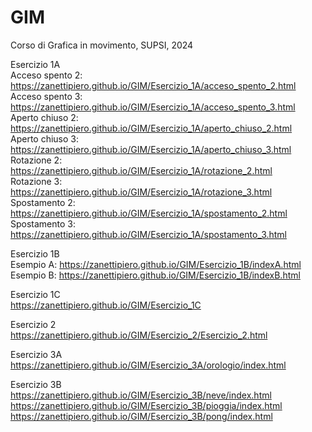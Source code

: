 # GIM
Corso di Grafica in movimento, SUPSI, 2024
  
Esercizio 1A  
Acceso spento 2: https://zanettipiero.github.io/GIM/Esercizio_1A/acceso_spento_2.html  
Acceso spento 3: https://zanettipiero.github.io/GIM/Esercizio_1A/acceso_spento_3.html  
Aperto chiuso 2: https://zanettipiero.github.io/GIM/Esercizio_1A/aperto_chiuso_2.html  
Aperto chiuso 3: https://zanettipiero.github.io/GIM/Esercizio_1A/aperto_chiuso_3.html  
Rotazione 2: https://zanettipiero.github.io/GIM/Esercizio_1A/rotazione_2.html  
Rotazione 3: https://zanettipiero.github.io/GIM/Esercizio_1A/rotazione_3.html  
Spostamento 2: https://zanettipiero.github.io/GIM/Esercizio_1A/spostamento_2.html  
Spostamento 3: https://zanettipiero.github.io/GIM/Esercizio_1A/spostamento_3.html    
  
Esercizio 1B  
Esempio A: https://zanettipiero.github.io/GIM/Esercizio_1B/indexA.html  
Esempio B: https://zanettipiero.github.io/GIM/Esercizio_1B/indexB.html  
  
Esercizio 1C  
https://zanettipiero.github.io/GIM/Esercizio_1C    
  
Esercizio 2  
https://zanettipiero.github.io/GIM/Esercizio_2/Esercizio_2.html  
  
Esercizio 3A  
https://zanettipiero.github.io/GIM/Esercizio_3A/orologio/index.html 
 
Esercizio 3B  
https://zanettipiero.github.io/GIM/Esercizio_3B/neve/index.html 
https://zanettipiero.github.io/GIM/Esercizio_3B/pioggia/index.html  
https://zanettipiero.github.io/GIM/Esercizio_3B/pong/index.html 
  